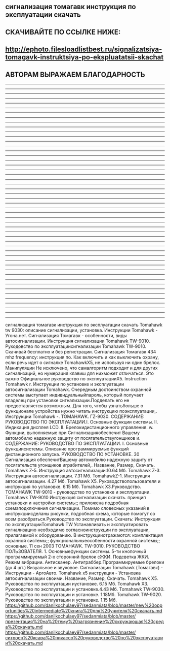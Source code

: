 сигнализация томагавк инструкция по эксплуатации скачать
--------------------------------------------------
СКАЧИВАЙТЕ ПО ССЫЛКЕ НИЖЕ:
--------------------------------------------------
http://ephoto.filesloadlistbest.ru/signalizatsiya-tomagavk-instruktsiya-po-ekspluatatsii-skachat
--------------------------------------------------
АВТОРАМ ВЫРАЖАЕМ БЛАГОДАРНОСТЬ
--------------------------------------------------
--------------------------------------------------
--------------------------------------------------
--------------------------------------------------
--------------------------------------------------
--------------------------------------------------
--------------------------------------------------
--------------------------------------------------
--------------------------------------------------
--------------------------------------------------
--------------------------------------------------
--------------------------------------------------
--------------------------------------------------
--------------------------------------------------
--------------------------------------------------
--------------------------------------------------
--------------------------------------------------
--------------------------------------------------
--------------------------------------------------
--------------------------------------------------
--------------------------------------------------
--------------------------------------------------
--------------------------------------------------
--------------------------------------------------
--------------------------------------------------
--------------------------------------------------
--------------------------------------------------
--------------------------------------------------
--------------------------------------------------
--------------------------------------------------
--------------------------------------------------
--------------------------------------------------
--------------------------------------------------
--------------------------------------------------
--------------------------------------------------
--------------------------------------------------
--------------------------------------------------
--------------------------------------------------
--------------------------------------------------
--------------------------------------------------
--------------------------------------------------
--------------------------------------------------
--------------------------------------------------
--------------------------------------------------
--------------------------------------------------
--------------------------------------------------
--------------------------------------------------
--------------------------------------------------
--------------------------------------------------
--------------------------------------------------
--------------------------------------------------
сигнализация томагавк инструкция по эксплуатации скачать Tomahawk tw 9030: описание сигнализации, установка. Инструкции Tomahawk - Угона.нет. Сигнализация Томагавк - особенности, виды автосигнализации. Инструкция сигнализации Tomahawk TW-9010. Рукодовство по эксплуатациисигнализации Tomahawk TW-9010. Скачивай бесплатно и без регистрации. Сигнализация Томагавк 434 mhz frequency: инструкция по. Как включить и как выключить охрану, если речь идет о сигналке TomahawkX5, не используя ни один брелок. Манипуляции  Не исключено, что самалгоритм подходит и для других сигнализаций, но нумерация клавиш для нихможет отличаться. Это важно  Официальное руководство по эксплуатацииX5. Instruction Tomahawk r. Инструкции по установке и эксплуатации автосигнализации Tomahawk.
Очередным достоинством охранной системы выступает индивидуальныйпароль, который получает владелец при установке сигнализации.Подделать его не предоставляется возможным. Для того, чтобы узнатьбольше о функционале устройства нужно читать инструкцию поэксплуатации,. Инструкции Tomahawk -. TOMAHAWK. ГZ-9030. СОДЕРЖАНИЕ: РУКОВОДСТВО ПО ЭКСПЛУАТАЦИИ.I. Основные функции системы. II. Индикация дисплея LCD. II. Брелокидистанционного управления. w. Функции, выполняемые при  Сигнализацияобеспечит Вашему автомобилю надежную защиту от посягательствугонщиков и. СОДЕРЖАНИЕ: РУКОВОДСТВО ПО ЭКСПЛУАТАЦИИ. I. Основные функциисистемы.  Описание программируемых функций дистанционного запуска. РУКОВОДСТВО ПО УСТАНОВКЕ. 30  Сигнализация обеспечитВашему автомобилю надежную защиту от посягательств угонщиков играбителей,. Название, Размер, Скачать. Tomahawk Z-5. Инструкция автосигнализации.10.64 Мб. Tomahawk Z-3. Инструкция автосигнализации. 7.31 Мб. TomahawkZ-1. Инструкция автосигнализации. 4.27 Мб. Tomahawk X5. Руководствопользователя и инструкция по установке. 6.15 Мб. Tomahawk X3.Руководство. TOMAHAWK TW-9010 - руководство по установке и эксплуатации. Tomahawk TW-9010  Инструкция сигнализации скачать. принцип установки и настройки системы;; приложена подробная схемаподключения сигнализации. Помимо словесных указаний в инструкциисделаны рисунки, подробная схема, которые помогут со всем разобраться.Руководство по эксплуатации. Скачать: Инструкция по эксплуатацииTomahawk TW
Устанавливать и эксплуатировать сигнализацию необходимо согласноинструкции по эксплуатации, прилагаемой к оборудованию. В инструкцииотражаются: комплектация охранной системы;; функциональныеособенности охранной системы;; основные. 11 сен 2003  TOMAHAWK. TW-9010. РУКОВОДСТВО ПОЛЬЗОВАТЕЛЯ. 1. Основныефункции системы. 5-ти кнопочный программируемый 2-х сторонний брелок сЖКИ. Подсветка ЖКИ. Режим вибрации. Антисканер. Антиграббер.Программируемые брелоки (до 4 шт.) Визуальное и звуковое. Сигнализации Tomahawk (Томагавк) - Инструкции  - АргоАвто. Tomahawk x5 инструкция - Установка автосигнализации своими. Название, Размер, Скачать. Tomahawk X5. Руководство по эксплуатации иустановке. 6.15 Мб. Tomahawk X3. Руководство по эксплуатации и установке.4.43 Мб. Tomahawk TW-9030. Руководство по эксплуатации и установке. 1.18Мб. Tomahawk TW-9020. Руководство по эксплуатации и установке. 1.15 Мб.
https://github.com/danilkochulaev97/sedanmiata/blob/master/new%20opportunities%20intermediate%20книга%20для%20учителя%20скачать.md
https://github.com/danilkochulaev97/sedanmiata/blob/master/презентация%20на%20тему%20загрязнение%20окружающая%20среда%20скачать.md
https://github.com/danilkochulaev97/sedanmiata/blob/master/ситроен%20ксара%20пикассо%20руководство%20по%20эксплуатации%20скачать.md